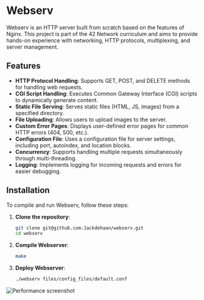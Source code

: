 # Webserv

Webserv is an HTTP server built from scratch based on the features of Nginx. This project is part of the 42 Network curriculum and aims to provide hands-on experience with networking, HTTP protocols, multiplexing, and server management.


## Features

- **HTTP Protocol Handling**: Supports GET, POST, and DELETE methods for handling web requests.
- **CGI Script Handling**: Executes Common Gateway Interface (CGI) scripts to dynamically generate content.
- **Static File Serving**: Serves static files (HTML, JS, images) from a specified directory.
- **File Uploading**: Allows users to upload images to the server.
- **Custom Error Pages**: Displays user-defined error pages for common HTTP errors (404, 500, etc.).
- **Configuration File**: Uses a configuration file for server settings, including port, autoindex, and location blocks.
- **Concurrency**: Supports handling multiple requests simultaneously through multi-threading.
- **Logging**: Implements logging for incoming requests and errors for easier debugging.

## Installation

To compile and run Webserv, follow these steps:

1. **Clone the repository**:
   ```bash
   git clone git@github.com:Jackdehaan/webserv.git
   cd webserv

2. **Compile Webserver**:
   ```bash
   make
3. **Deploy Webserver**:
   ```bash
   ./webserv files/config_files/default.conf

![Performance screenshot](.content/performance.png)

